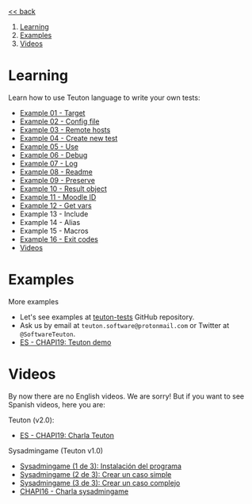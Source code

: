 
[<< back](../../README.md)

1. [Learning](#learning)
2. [Examples](#examples)
3. [Videos](#videos)

# Learning

Learn how to use Teuton language to write your own tests:
- [Example 01 - Target](01-target.md)
- [Example 02 - Config file](02-config.md)
- [Example 03 - Remote hosts](03-remote_hosts.md)
- [Example 04 - Create new test](04-new_test.md)
- [Example 05 - Use](05-use.md)
- [Example 06 - Debug](06-debug.md)
- [Example 07 - Log](07-log.md)
- [Example 08 - Readme](08-readme.md)
- [Example 09 - Preserve](09-preserve.md)
- [Example 10 - Result object](10-result.md)
- [Example 11 - Moodle ID](11-moodle_id.md)
- [Example 12 - Get vars](12-get_vars.md)
- Example 13 - Include
- Example 14 - Alias
- Example 15 - Macros
- [Example 16 - Exit codes](16-exit_codes.md)
- [Videos](videos.md)

# Examples

More examples
* Let's see examples at [teuton-tests](https://github.com/dvarrui/teuton-tests) GitHub repository.
* Ask us by email at `teuton.software@protonmail.com` or Twitter at `@SoftwareTeuton`.
* [ES - CHAPI19: Teuton demo](https://github.com/dvarrui/proyectos-de-ejemplo/tree/master/charlas/teuton)

# Videos

By now there are no English videos. We are sorry!
But if you want to see Spanish videos, here you are:

Teuton (v2.0):
* [ES - CHAPI19: Charla Teuton](https://youtu.be/KFWQDfNAFxI?t=12221)

Sysadmingame (Teuton v1.0)
* [Sysadmingame (1 de 3): Instalación del programa](https://youtu.be/dnyMq9_KDco)
* [Sysadmingame (2 de 3): Crear un caso simple](https://youtu.be/0e2g5Izvc6c)
* [Sysadmingame (3 de 3): Crear un caso complejo](https://youtu.be/ebEK6OXH8kQ)
* [CHAPI16 - Charla sysadmingame](https://youtu.be/cNJaB5xzHHQ)
